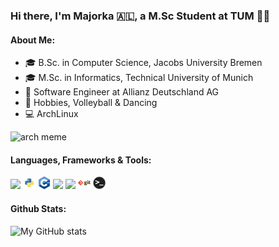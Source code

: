 ### Hi there, I'm Majorka 🇦🇱, a M.Sc Student at TUM 👋🏻

<!--
**mthanasi/mthanasi** is a ✨ _special_ ✨ repository because its `README.md` (this file) appears on your GitHub profile.

Here are some ideas to get you started:

- 🔭 I’m currently working on ...
- 🌱 I’m currently learning ...
- 👯 I’m looking to collaborate on ...
- 🤔 I’m looking for help with ...
- 💬 Ask me about ...
- 📫 How to reach me: ...
- 😄 Pronouns: ...
- ⚡ Fun fact: ...
-->

#### About Me:
- 🎓  B.Sc. in Computer Science, Jacobs University Bremen
- 🎓  M.Sc. in Informatics, Technical University of Munich
- 🤖  Software Engineer at Allianz Deutschland AG
- 🏐  Hobbies, Volleyball & Dancing
- 💻  ArchLinux
<img height="300" src="https://img.devrant.com/devrant/rant/r_1893446_EZDzi.jpg" alt="arch meme" />

#### Languages, Frameworks & Tools:
<code><img height="20" src="https://upload.wikimedia.org/wikipedia/commons/6/6a/JavaScript-logo.png"></code>
<code><img height="20" src="https://raw.githubusercontent.com/github/explore/80688e429a7d4ef2fca1e82350fe8e3517d3494d/topics/python/python.png"></code>
<code><img height="20" src="https://raw.githubusercontent.com/github/explore/80688e429a7d4ef2fca1e82350fe8e3517d3494d/topics/cpp/cpp.png"></code>
<code><img height="20" src="https://upload.wikimedia.org/wikipedia/commons/thumb/a/a7/React-icon.svg/1280px-React-icon.svg.png"></code>
<code><img height="20" src="https://coursor.in/wp-content/uploads/2021/01/nodejs.png"></code>
<code><img height="20" src="https://raw.githubusercontent.com/github/explore/80688e429a7d4ef2fca1e82350fe8e3517d3494d/topics/git/git.png"></code>
<code><img height="20" src="https://raw.githubusercontent.com/github/explore/80688e429a7d4ef2fca1e82350fe8e3517d3494d/topics/terminal/terminal.png"></code>


#### Github Stats:
![My GitHub stats](https://github-readme-stats.vercel.app/api?username=mthanasi&show_icons=true&count_private=true)

